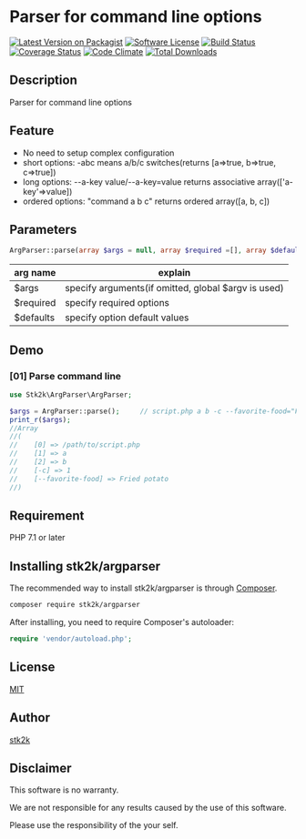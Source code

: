 Parser for command line options
=======================

[![Latest Version on Packagist](https://img.shields.io/packagist/v/stk2k/argparser.svg?style=flat-square)](https://packagist.org/packages/stk2k/argparser)
[![Software License](https://img.shields.io/badge/license-MIT-brightgreen.svg?style=flat-square)](LICENSE.md)
[![Build Status](https://travis-ci.org/stk2k/argparser.svg?branch=master)](https://travis-ci.org/stk2k/argparser)
[![Coverage Status](https://coveralls.io/repos/github/stk2k/argparser/badge.svg?branch=master)](https://coveralls.io/github/stk2k/argparser?branch=master)
[![Code Climate](https://codeclimate.com/github/stk2k/argparser/badges/gpa.svg)](https://codeclimate.com/github/stk2k/argparser)
[![Total Downloads](https://img.shields.io/packagist/dt/stk2k/argparser.svg?style=flat-square)](https://packagist.org/packages/stk2k/argparser)

## Description

Parser for command line options

## Feature

- No need to setup complex configuration
- short options: -abc means a/b/c switches(returns [a=>true, b=>true, c=>true])
- long options: --a-key value/--a-key=value returns associative array(['a-key'=>value])
- ordered options: "command a b c" returns ordered array([a, b, c])

## Parameters

```php
ArgParser::parse(array $args = null, array $required =[], array $defaults = []);
```

| arg name       | explain |
| ---------------|----------------|
| $args          | specify arguments(if omitted, global $argv is used) |
| $required      | specify required options |
| $defaults      | specify option default values |

## Demo

### [01] Parse command line

```php
use Stk2k\ArgParser\ArgParser;

$args = ArgParser::parse();     // script.php a b -c --favorite-food="Fried potato"
print_r($args);
//Array
//(
//    [0] => /path/to/script.php
//    [1] => a
//    [2] => b
//    [-c] => 1
//    [--favorite-food] => Fried potato
//)
```

## Requirement

PHP 7.1 or later

## Installing stk2k/argparser

The recommended way to install stk2k/argparser is through
[Composer](http://getcomposer.org).

```bash
composer require stk2k/argparser
```

After installing, you need to require Composer's autoloader:

```php
require 'vendor/autoload.php';
```

## License
[MIT](https://github.com/stk2k/argparser/blob/master/LICENSE)

## Author

[stk2k](https://github.com/stk2k)

## Disclaimer

This software is no warranty.

We are not responsible for any results caused by the use of this software.

Please use the responsibility of the your self.

